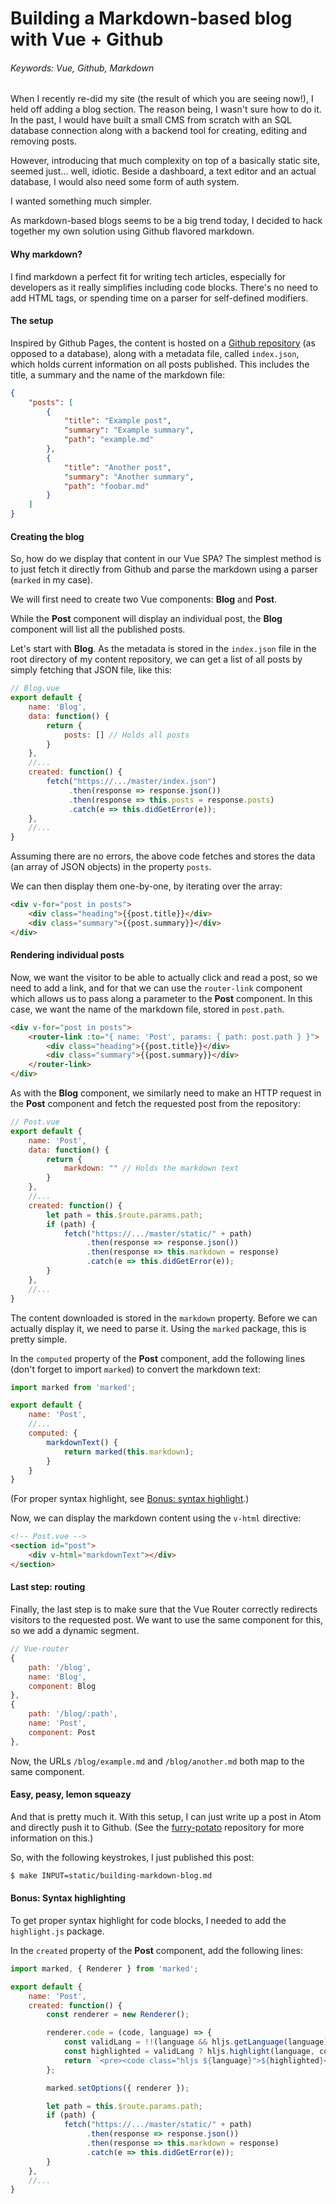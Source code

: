 # Building a Markdown-based blog with Vue + Github

###### Keywords: Vue, Github, Markdown

When I recently re-did my site (the result of which you are seeing now!), I held off adding a blog section. The reason being, I wasn't sure how to do it. In the past, I would have built a small CMS from scratch with an SQL database connection along with a backend tool for creating, editing and removing posts.

However, introducing that much complexity on top of a basically static site, seemed just... well, idiotic. Beside a dashboard, a text editor and an actual database, I would also need some form of auth system.

I wanted something much simpler.

As markdown-based blogs seems to be a big trend today, I decided to hack together my own solution using Github flavored markdown.

#### Why markdown?

I find markdown a perfect fit for writing tech articles, especially for developers as it really simplifies including code blocks. There's no need to add HTML tags, or spending time on a parser for self-defined modifiers.

#### The setup

Inspired by Github Pages, the content is hosted on a [Github repository](https://github.com/pkrll/furry-potato) (as opposed to a database), along with a metadata file, called ``index.json``, which holds current information on all posts published. This includes the title, a summary and the name of the markdown file:

```json
{
	"posts": [
		{
			"title": "Example post",
			"summary": "Example summary",
			"path": "example.md"
		},
		{
			"title": "Another post",
			"summary": "Another summary",
			"path": "foobar.md"
		}
	]
}
```

#### Creating the blog

So, how do we display that content in our Vue SPA? The simplest method is to just fetch it directly from Github and parse the markdown using a parser (``marked`` in my case).

We will first need to create two Vue components: **Blog** and **Post**.

While the **Post** component will display an individual post, the **Blog** component will list all the published posts.

Let's start with **Blog**. As the metadata is stored in the ``index.json`` file in the root directory of my content repository, we can get a list of all posts by simply fetching that JSON file, like this:

```javascript
// Blog.vue
export default {
	name: 'Blog',
	data: function() {
		return {
			posts: [] // Holds all posts
		}
	},
	//...
	created: function() {
		fetch("https://.../master/index.json")
		     .then(response => response.json())
		     .then(response => this.posts = response.posts)
		     .catch(e => this.didGetError(e));
	},
	//...
}
```

Assuming there are no errors, the above code fetches and stores the data (an array of JSON objects) in the property ``posts``.

We can then display them one-by-one, by iterating over the array:

```html
<div v-for="post in posts">
	<div class="heading">{{post.title}}</div>
	<div class="summary">{{post.summary}}</div>
</div>
```

#### Rendering individual posts

Now, we want the visitor to be able to actually click and read a post, so we need to add a link, and for that we can use the ``router-link`` component which allows us to pass along a parameter to the **Post** component. In this case, we want the name of the markdown file, stored in ``post.path``.

```html
<div v-for="post in posts">
	<router-link :to="{ name: 'Post', params: { path: post.path } }">
		<div class="heading">{{post.title}}</div>
		<div class="summary">{{post.summary}}</div>
	</router-link>
</div>
```

As with the **Blog** component, we similarly need to make an HTTP request in the **Post** component and fetch the requested post from the repository:

```javascript
// Post.vue
export default {
	name: 'Post',
	data: function() {
		return {
			markdown: "" // Holds the markdown text
		}
	},
	//...
	created: function() {
		let path = this.$route.params.path;
		if (path) {
			fetch("https://.../master/static/" + path)
			     .then(response => response.json())
			     .then(response => this.markdown = response)
			     .catch(e => this.didGetError(e));
		}
	},
	//...
}
```

The content downloaded is stored in the ``markdown`` property. Before we can actually display it, we need to parse it. Using the ``marked`` package, this is pretty simple.

In the ``computed`` property of the **Post** component, add the following lines (don't forget to import ``marked``) to convert the markdown text:

```javascript
import marked from 'marked';

export default {
	name: 'Post',
	//...
	computed: {
		markdownText() {
			return marked(this.markdown);
		}
	}
}
```

(For proper syntax highlight, see [Bonus: syntax highlight](#bonus-syntax-highlight).)

Now, we can display the markdown content using the ``v-html`` directive:

```html
<!-- Post.vue -->
<section id="post">
	<div v-html="markdownText"></div>
</section>
```

#### Last step: routing

Finally, the last step is to make sure that the Vue Router correctly redirects visitors to the requested post. We want to use the same component for this, so we add a dynamic segment.

```javascript
// Vue-router
{
	path: '/blog',
	name: 'Blog',
	component: Blog
},
{
	path: '/blog/:path',
	name: 'Post',
	component: Post
},
```

Now, the URLs ``/blog/example.md`` and ``/blog/another.md`` both map to the same component.

#### Easy, peasy, lemon squeazy

And that is pretty much it. With this setup, I can just write up a post in Atom and directly push it to Github. (See the [furry-potato](https://github.com/pkrll/furry-potato) repository for more information on this.)

So, with the following keystrokes, I just published this post:

```bash
$ make INPUT=static/building-markdown-blog.md
```

#### Bonus: Syntax highlighting

To get proper syntax highlight for code blocks, I needed to add the ``highlight.js`` package.

In the ``created`` property of the **Post** component, add the following lines:

```javascript
import marked, { Renderer } from 'marked';

export default {
	name: 'Post',
	created: function() {
		const renderer = new Renderer();

		renderer.code = (code, language) => {
			const validLang = !!(language && hljs.getLanguage(language));
			const highlighted = validLang ? hljs.highlight(language, code).value : code;
			return `<pre><code class="hljs ${language}">${highlighted}</code></pre>`;
		};

		marked.setOptions({ renderer });

		let path = this.$route.params.path;
		if (path) {
			fetch("https://.../master/static/" + path)
			     .then(response => response.json())
			     .then(response => this.markdown = response)
			     .catch(e => this.didGetError(e));
		}
	},
	//...
}
```
